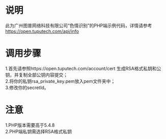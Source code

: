 # 说明
此为广州图普网络科技有限公司“色情识别”的PHP端示例代码，详情请参考  https://open.tuputech.com/api/info

# 调用步骤
1.首先请参照https://open.tuputech.com/account/cert 生成RSA格式私钥和公钥，并复制全部公钥内容提交；  
2.将你的私钥rsa_private_key.pem放入pem文件夹中；  
3.修改你的secretId。

# 注意
1.PHP版本需要高于5.4.8  
2.PHP端私钥需选择RSA格式私钥

